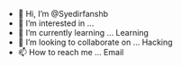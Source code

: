 - 👋 Hi, I’m @Syedirfanshb
- 👀 I’m interested in ...
- 🌱 I’m currently learning ... Learning
- 💞️ I’m looking to collaborate on ... Hacking
- 📫 How to reach me ... Email

<!---
Syedirfanshb/Syedirfanshb is a ✨ special ✨ repository because its `README.md` (this file) appears on your GitHub profile.
You can click the Preview link to take a look at your changes.
--->
